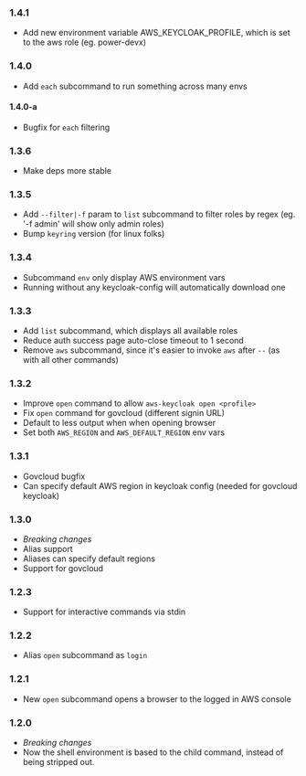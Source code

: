### 1.4.1
* Add new environment variable AWS_KEYCLOAK_PROFILE, which is set to the aws role (eg. power-devx)

### 1.4.0
* Add `each` subcommand to run something across many envs
#### 1.4.0-a
* Bugfix for `each` filtering

### 1.3.6
* Make deps more stable

### 1.3.5
* Add `--filter|-f` param to `list` subcommand to filter roles by regex (eg. '-f admin' will show only admin roles)
* Bump `keyring` version (for linux folks)

### 1.3.4
* Subcommand `env` only display AWS environment vars
* Running without any keycloak-config will automatically download one

### 1.3.3
* Add `list` subcommand, which displays all available roles
* Reduce auth success page auto-close timeout to 1 second
* Remove `aws` subcommand, since it's easier to invoke `aws` after `--` (as with all other commands)

### 1.3.2
* Improve `open` command to allow `aws-keycloak open <profile>`
* Fix `open` command for govcloud (different signin URL)
* Default to less output when when opening browser
* Set both `AWS_REGION` and `AWS_DEFAULT_REGION` env vars

### 1.3.1
* Govcloud bugfix
* Can specify default AWS region in keycloak config (needed for govcloud keycloak)

### 1.3.0
* *Breaking changes*
* Alias support
* Aliases can specify default regions
* Support for govcloud

### 1.2.3
* Support for interactive commands via stdin

### 1.2.2
* Alias `open` subcommand as `login`

### 1.2.1
* New `open` subcommand opens a browser to the logged in AWS console

### 1.2.0
* *Breaking changes*
* Now the shell environment is based to the child command, instead of being stripped out.
